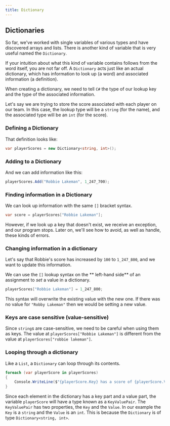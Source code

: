 ```yaml
---
title: Dictionary
---
```


## Dictionaries

So far, we've worked with single variables of various types and have discovered
arrays and lists. There is another kind of variable that is very useful named
the `Dictionary`.

If your intuition about what this kind of variable contains follows from the
word itself, you are not far off. A `Dictionary` acts just like an actual
dictionary, which has information to look up (a word) and associated information
(a definition).

When creating a dictionary, we need to tell `C#` the type of our lookup key and
the type of the associated information.

Let's say we are trying to store the score associated with each player on our
team. In this case, the lookup type will be a `string` (for the name), and the
associated type will be an `int` (for the score).

### Defining a Dictionary

That definition looks like:

```csharp
var playerScores = new Dictionary<string, int>();
```

### Adding to a Dictionary

And we can add information like this:

```csharp
playerScores.Add("Robbie Lakeman", 1_247_700);
```

### Finding information in a Dictionary

We can look up information with the same `[]` bracket syntax.

```csharp
var score = playerScores["Robbie Lakeman"];
```

However, if we look up a key that doesn't exist, we receive an exception, and
our program stops. Later on, we'll see how to avoid, as well as handle, these
kinds of errors.

### Changing information in a dictionary

Let's say that Robbie's score has increased by `100` to `1_247_800`, and we want
to update this information.

We can use the `[]` lookup syntax on the ** left-hand side** of an assignment to
_set_ a value in a dictionary.

```csharp
playerScores["Robbie Lakeman"] = 1_247_800;
```

This syntax will overwrite the existing value with the new one. If there was no
value for `"Robby Lakeman"` then we would be setting a new value.

### Keys are case sensitive (value-sensitive)

Since `string`s are case-sensitive, we need to be careful when using them as
keys. The value at `playerScores["Robbie Lakeman"]` is different from the value
at `playerScores["robbie lakeman"]`.

### Looping through a dictionary

Like a `List`, a `Dictionary` can loop through its contents.

```csharp
foreach (var playerScore in playerScores)
{
	Console.WriteLine($"{playerScore.Key} has a score of {playerScore.Value}")
}
```

Since each element in the dictionary has a key part and a value part, the
variable `playerScore` will have a type known as a `KeyValuePair`. The
`KeyValuePair` has two properties, the `Key` and the `Value`. In our example the
`Key` is a `string` and the `Value` is an `int`. This is because the
`Dictionary` is of type `Dictionary<string, int>`.
